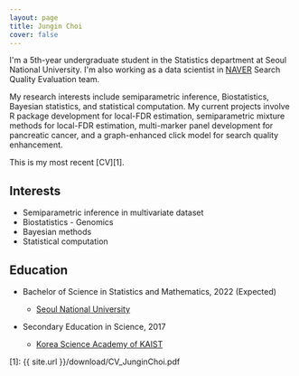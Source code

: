 ```yaml
---
layout: page
title: Jungin Choi
cover: false
---
```


I'm a 5th-year undergraduate student in the Statistics department at Seoul National University. I'm also working as a data scientist in [NAVER](/https://www.navercorp.com/en/) Search Quality Evaluation team. 

My research interests include semiparametric inference, Biostatistics, Bayesian statistics, and statistical computation. My current projects involve R package development for local-FDR estimation, semiparametric mixture methods for local-FDR estimation,  multi-marker panel development for pancreatic cancer, and a graph-enhanced click model for search quality enhancement. 

This is my most recent [CV][1].


## Interests

* Semiparametric inference in multivariate dataset
* Biostatistics - Genomics
* Bayesian methods
* Statistical computation

## Education

* Bachelor of Science in Statistics and Mathematics, 2022 (Expected)
  * [Seoul National University](/https://en.snu.ac.kr/index.html/)

* Secondary Education in Science, 2017
  * [Korea Science Academy of KAIST](/https://en.snu.ac.kr/index.html/)
  
  
[1]: {{ site.url }}/download/CV_JunginChoi.pdf
  
